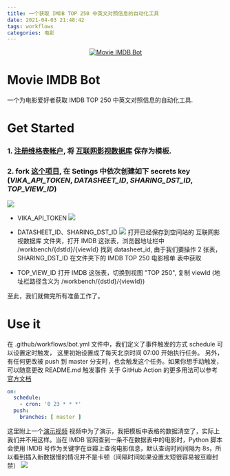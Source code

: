 ```yaml
---
title: 一个获取 IMDB TOP 250 中英文对照信息的自动化工具
date: 2021-04-03 21:48:42
tags: workflows
categories: 电影
---
```


<p align="center">
  <a href="https://vika.cn/share/shruZUUMv38WYu9ywJeX1"><img src="https://s1.vika.cn/space/2021/04/03/26cf3d796c034d6aa3c50995b11338eb?attname=image.png" alt="Movie IMDB Bot" /></a>
</p>

<!-- more -->
# Movie IMDB Bot
一个为电影爱好者获取 IMDB TOP 250 中英文对照信息的自动化工具.
# Get Started

### 1. [注册维格表帐户](https://vika.cn/?inviteCode=28762276), 将 [互联网影视数据库](https://vika.cn/share/shrG4k0oxQCgCa4ggnptS) 保存为模板.

### 2. fork [这个项目](https://github.com/doctoroyy/Movie-IMDB-Bot), 在 Setings 中依次创建如下 secrets key (*VIKA_API_TOKEN*, *DATASHEET_ID*, *SHARING_DST_ID*,  *TOP_VIEW_ID*)
   
<img src="https://s1.vika.cn/space/2021/04/03/518d3caf12eb4304be1c6c814836cc27?attname=image.png" />

- VIKA_API_TOKEN
  <img src="https://s1.vika.cn/space/2021/04/03/f19f2df18393406d92a738a436dceac2?attname=image.png" />
  
- DATASHEET_ID、SHARING_DST_ID
  <img src="https://s1.vika.cn/space/2021/04/03/9abafe7ba53d4d4d86b936c6855739d2?attname=image.png" />
  打开已经保存到空间站的 互联网影视数据库 文件夹，打开 IMDB 这张表，浏览器地址栏中 /workbench/{dstId}/{viewId} 找到 datasheet_id, 由于我们要操作 2 张表，SHARING_DST_ID 在文件夹下的 IMDB TOP 250 电影榜单 表中获取
  
- TOP_VIEW_ID
  打开 IMDB 这张表，切换到视图 "TOP 250", 复制 viewId (地址栏路径含义为 /workbench/{dstId}/{viewId})
  
至此，我们就做完所有准备工作了。
  
# Use it
在 .github/workflows/bot.yml 文件中，我们定义了事件触发的方式 schedule 可以设置定时触发，
这里初始设置成了每天北京时间 07:00 开始执行任务。
另外，有任何更改被 push 到 master 分支时，也会触发这个任务。如果你想手动触发，可以随意更改 README.md 触发事件
关于 GitHub Action 的更多用法可以参考 [官方文档](https://docs.github.com/cn/actions/reference/events-that-trigger-workflows)

```yaml
on:
  schedule:
    - cron: '0 23 * * *'
  push:
    branches: [ master ]
```
这里附上一个[演示视频](https://s1.vika.cn/space/2021/04/03/5dc50dc4f9ac4bc4aa58c02b7c3d58ec?attname=Kapture%202021-04-03%20at%2021.11.43.mp4)
视频中为了演示，我把模板中表格的数据清空了，实际上我们并不用这样。当在 IMDB 官网查到一条不在数据表中的电影时，Python 脚本会使用 IMDB 号作为关键字在豆瓣上查询电影信息，默认查询时间间隔为 8s，所以看到插入新数据慢的情况并不是卡顿（间隔时间如果设置太短很容易被豆瓣封禁）
<img src="https://s1.vika.cn/space/2021/04/03/90f32e6893e04a1d9a35ade25ba4775e?attname=Kapture%202021-04-03%20at%2020.59.49.gif" />
